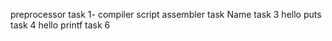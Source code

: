 preprocessor task
1- compiler script
assembler task
Name task 3
hello puts task 4
hello printf
task 6
